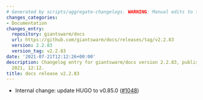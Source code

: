 ```yaml
---
# Generated by scripts/aggregate-changelogs. WARNING: Manual edits to this files will be overwritten.
changes_categories:
- Documentation
changes_entry:
  repository: giantswarm/docs
  url: https://github.com/giantswarm/docs/releases/tag/v2.2.83
  version: 2.2.83
  version_tag: v2.2.83
date: '2021-07-21T12:12:26+00:00'
description: Changelog entry for giantswarm/docs version 2.2.83, published on 21 July
  2021, 12:12.
title: docs release v2.2.83
---
```


- Internal change: update HUGO to v0.85.0 ([#1048](https://github.com/giantswarm/docs/pull/1048))
